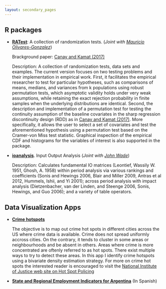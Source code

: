 ```yaml
---
layout: secondary_pages
---
```


## R packages

* [**RATest**](https://cran.r-project.org/web/packages/RATest/index.html): A collection of randomization tests.
(*Joint with* [*Mauricio Olivares-Gonzalez*](http://mauolivares.com/software/))

	Brackground paper: [Canay and Kamat (2017)](http://faculty.wcas.northwestern.edu/~iac879/wp/RDDPermutations.pdf)

	Description: A collection of randomization tests, data sets and examples. The current version focuses on two testing problems and their implementation in empirical work. First, it facilitates the empirical researcher to test for particular hypotheses, such as comparisons of means, medians, and variances from k populations using robust permutation tests, which asymptotic validity holds under very weak assumptions, while retaining the exact rejection probability in finite samples when the underlying distributions are identical. Second, the description and implementation of a permutation test for testing the continuity assumption of the baseline covariates in the sharp regression discontinuity design (RDD) as in [Canay and Kamat (2017)](https://goo.gl/UZFqt7). More specifically, it allows the user to select a set of covariates and test the aforementioned hypothesis using a permutation test based on the Cramer-von Miss test statistic. Graphical inspection of the empirical CDF and histograms for the variables of interest is also supported in the package.

* [**ioanalysis**](https://cran.r-project.org/web/packages/ioanalysis/). Input Output Analysis
(*Joint with* [*John Wade*](https://sites.google.com/view/jjpwade))

	Description: Calculates fundamental IO matrices (Leontief, Wassily W. 1951, Ghosh, A. 1958) within period analysis via various rankings and coefficients (Sonis and Hewings 2006, Blair and Miller 2009, Antras et al 2012, Hummels, Ishii, and Yi 2001); across period analysis with impact analysis (Dietzenbacher, van der Linden, and Steenge 2006, Sonis, Hewings, and Guo 2006); and a variety of table operators.


## Data Visualization Apps


* [**Crime hotspots**](http://ragnar.econ.uiuc.edu:8080/crime_hotspots/)

	The objective is to map out crime hot spots in different cities across the US where crime data is available. Crime does not spread uniformly accross cities. On the contrary, it tends to cluster in some areas or neighbourhoods and be absent in others. Areas where crime is more concentrated are oftenly referred to as hot spots. There exist multiple ways to try to detect these areas. In this app I identify crime hotspots using a bivariate density estimation strategy. For more on crime hot spots the interested reader is encouraged to visit the [National Institute of Justice web site on Hot Spot Policing](https://www.nij.gov/topics/law-enforcement/strategies/hot-spot-policing/Pages/welcome.aspx)


* [**State and Regional Employment Indicators for Argentina**](https://lid-maimonides.shinyapps.io/shift_share/) <a class="a1" href="https://github.com/ignaciomsarmiento/Shift_Share_LID_Shiny_App" target="_blank"><i class="fa fa-github"></i></a> (In Spanish)


